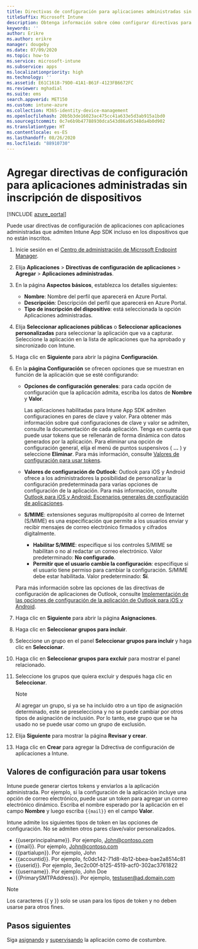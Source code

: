 ```yaml
---
title: Directivas de configuración para aplicaciones administradas sin inscripción de dispositivos
titleSuffix: Microsoft Intune
description: Obtenga información sobre cómo configurar directivas para aplicaciones administradas sin inscripción de dispositivos.
keywords: ''
author: Erikre
ms.author: erikre
manager: dougeby
ms.date: 07/09/2020
ms.topic: how-to
ms.service: microsoft-intune
ms.subservice: apps
ms.localizationpriority: high
ms.technology: ''
ms.assetid: E61C1618-79D0-41A1-B61F-4123FB6672FC
ms.reviewer: mghadial
ms.suite: ems
search.appverid: MET150
ms.custom: intune-azure
ms.collection: M365-identity-device-management
ms.openlocfilehash: 20b5b3de16023ac475cc41a633e5d3ab915a1bd0
ms.sourcegitcommit: 0c7e6b9b47788930dca543d86a95348da4b0d902
ms.translationtype: HT
ms.contentlocale: es-ES
ms.lasthandoff: 08/26/2020
ms.locfileid: "88910730"
---
```

# <a name="add-app-configuration-policies-for-managed-apps-without-device-enrollment"></a>Agregar directivas de configuración para aplicaciones administradas sin inscripción de dispositivos

[!INCLUDE [azure_portal](../includes/azure_portal.md)]

Puede usar directivas de configuración de aplicaciones con aplicaciones administradas que admiten Intune App SDK incluso en los dispositivos que no están inscritos. 

1. Inicie sesión en el [Centro de administración de Microsoft Endpoint Manager](https://go.microsoft.com/fwlink/?linkid=2109431).
2. Elija **Aplicaciones** > **Directivas de configuración de aplicaciones** > **Agregar** > **Aplicaciones administradas**.
3. En la página **Aspectos básicos**, establezca los detalles siguientes:
    - **Nombre**: Nombre del perfil que aparecerá en Azure Portal.
    - **Descripción**: Descripción del perfil que aparecerá en Azure Portal.
    - **Tipo de inscripción del dispositivo**: está seleccionada la opción Aplicaciones administradas.
4. Elija **Seleccionar aplicaciones públicas** o **Seleccionar aplicaciones personalizadas** para seleccionar la aplicación que va a capturar. Seleccione la aplicación en la lista de aplicaciones que ha aprobado y sincronizado con Intune.
5. Haga clic en **Siguiente** para abrir la página **Configuración**.
6. En la **página Configuración** se ofrecen opciones que se muestran en función de la aplicación que se esté configurando:

    - **Opciones de configuración generales**: para cada opción de configuración que la aplicación admita, escriba los datos de **Nombre** y **Valor**. 
 
        Las aplicaciones habilitadas para Intune App SDK admiten configuraciones en pares de clave y valor. Para obtener más información sobre qué configuraciones de clave y valor se admiten, consulte la documentación de cada aplicación. Tenga en cuenta que puede usar tokens que se rellenarán de forma dinámica con datos generados por la aplicación. Para eliminar una opción de configuración general, elija el menú de puntos suspensivos ( **...** ) y seleccione **Eliminar**. Para más información, consulte [Valores de configuración para usar tokens](app-configuration-policies-managed-app.md#configuration-values-for-using-tokens). 

    - **Valores de configuración de Outlook**: Outlook para iOS y Android ofrece a los administradores la posibilidad de personalizar la configuración predeterminada para varias opciones de configuración de la aplicación. Para más información, consulte [Outlook para iOS y Android: Escenarios generales de configuración de aplicaciones](/exchange/clients-and-mobile-in-exchange-online/outlook-for-ios-and-android/outlook-for-ios-and-android-configuration-with-microsoft-intune#general-app-configuration-scenarios).
   
    - **S/MIME**: extensiones seguras multipropósito al correo de Internet (S/MIME) es una especificación que permite a los usuarios enviar y recibir mensajes de correo electrónico firmados y cifrados digitalmente.
        - **Habilitar S/MIME**: especifique si los controles S/MIME se habilitan o no al redactar un correo electrónico. Valor predeterminado: **No configurado**.
        - **Permitir que el usuario cambie la configuración**: especifique si el usuario tiene permiso para cambiar la configuración. S/MIME debe estar habilitada. Valor predeterminado: **Sí**.
        
    Para más información sobre las opciones de las directivas de configuración de aplicaciones de Outlook, consulte [Implementación de las opciones de configuración de la aplicación de Outlook para iOS y Android](/exchange/clients-and-mobile-in-exchange-online/outlook-for-ios-and-android/outlook-for-ios-and-android-configuration-with-microsoft-intune).

7. Haga clic en **Siguiente** para abrir la página **Asignaciones**.
8. Haga clic en **Seleccionar grupos para incluir**.
9. Seleccione un grupo en el panel **Seleccionar grupos para incluir** y haga clic en **Seleccionar**.
10. Haga clic en **Seleccionar grupos para excluir** para mostrar el panel relacionado.
11. Seleccione los grupos que quiera excluir y después haga clic en **Seleccionar**.

    >[!NOTE]
    >Al agregar un grupo, si ya se ha incluido otro a un tipo de asignación determinado, este se preselecciona y no se puede cambiar por otros tipos de asignación de inclusión. Por lo tanto, ese grupo que se ha usado no se puede usar como un grupo de exclusión.

12. Elija **Siguiente** para mostrar la página **Revisar y crear**.
13. Haga clic en **Crear** para agregar la Ddrectiva de configuración de aplicaciones a Intune.

## <a name="configuration-values-for-using-tokens"></a>Valores de configuración para usar tokens

Intune puede generar ciertos tokens y enviarlos a la aplicación administrada. Por ejemplo, si la configuración de la aplicación incluye una opción de correo electrónico, puede usar un token para agregar un correo electrónico dinámico. Escriba el nombre esperado por la aplicación en el campo **Nombre** y luego escriba `{{mail}}` en el campo **Valor**.

Intune admite los siguientes tipos de token en las opciones de configuración. No se admiten otros pares clave/valor personalizados.

- \{\{userprincipalname\}\}. Por ejemplo, John@contoso.com
- \{\{mail\}\}. Por ejemplo, John@contoso.com
- \{\{partialupn\}\}. Por ejemplo, John
- \{\{accountid\}\}. Por ejemplo, fc0dc142-71d8-4b12-bbea-bae2a8514c81
- \{\{userid\}\}. Por ejemplo, 3ec2c00f-b125-4519-acf0-302ac3761822
- \{\{username\}\}. Por ejemplo, John Doe
- \{\{PrimarySMTPAddress\}\}. Por ejemplo, testuser@ad.domain.com

> [!Note]  
> Los caracteres \{\{ y \}\} solo se usan para los tipos de token y no deben usarse para otros fines.

## <a name="next-steps"></a>Pasos siguientes

Siga [asignando](apps-deploy.md) y [supervisando](apps-monitor.md) la aplicación como de costumbre.